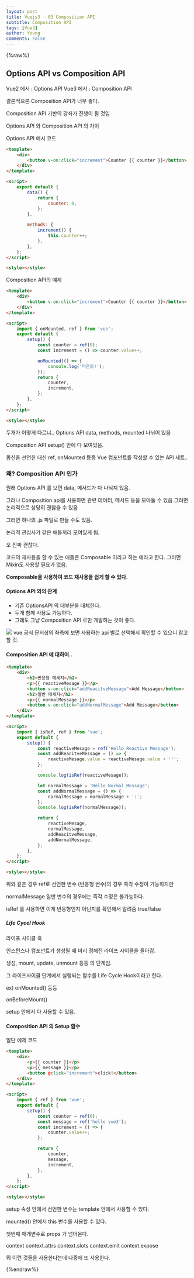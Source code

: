 ```yaml
---
layout: post
title: Vuejs3 - 03 Composition API
subtitle: Composition API
tags: [Vue3]
author: Young
comments: False
---
```


{%raw%}

## Options API vs Composition API

Vue2 에서 : Options API
Vue3 에서 : Composition API

결론적으론 Composition API가 너무 좋다.

Composition API 기반의 강좌가 진행이 될 것임

Options API 와 Composition API 의 차이

Options API 예시 코드

```html
<template>
	<div>
		<button v-on:click="increment">Counter {{ counter }}</button>
	</div>
</template>

<script>
	export default {
		data() {
			return {
				counter: 0,
			};
		},

		methods: {
			increment() {
				this.counter++;
			},
		},
	};
</script>

<style></style>
```

Composition API의 예제

```html
<template>
	<div>
		<button v-on:click="increment">Counter {{ counter }}</button>
	</div>
</template>

<script>
	import { onMounted, ref } from 'vue';
	export default {
		setup() {
			const counter = ref(0);
			const increment = () => counter.value++;

			onMounted(() => {
				console.log('마운트!');
			});
			return {
				counter,
				increment,
			};
		},
	};
</script>

<style></style>
```

두개가 어떻게 다르냐..
Options API
data, methods, mounted 나뉘어 있음

Composition API
setup() 안에
다 모여있음.

옵션을 선언한 대신
ref, onMounted 등등
Vue 컴포넌트를 작성할 수 있는 API 세트..

### 왜? Composition API 인가

원래 Options API 를 보면
data, 메서드가 다 나눠져 있음.

그러나 Composition api를 사용하면
관련 데이터, 메서드 등을 모아둘 수 있음
그러면 논리적으로 상당히 괜찮을 수 있음

그러면 하나의 .js 파일로 만들 수도 있음.

논리적 관심사가 같은 애들끼리 모여있게 됨.

오 진짜 괜찮다.

코드의 재사용을 할 수 있는 애들은
Composable 이라고 하는 애라고 한다.
그러면 Mixin도 사용할 필요가 없음.

**Composable을 사용하여 코드 재사용을 쉽게 할 수 있다.**

#### Options API 와의 관계

-   기존 OptionsAPI 의 대부분을 대체한다.
-   두개 함께 사용도 가능하다.
-   그래도 그냥 Composition API 로만 개발하는 것이 좋다.

![](../../../assets/img/Compostion,Option.png)
vue 공식 문서상의 좌측에 보면 사용하는 api 별로 선택해서 확인할 수 있으니 참고할 것.

#### Composition API 에 대하여..

```html
<template>
	<div>
		<h2>반응형 메세지</h2>
		<p>{{ reactiveMesage }}</p>
		<button v-on:click="addReacitveMessage">Add Message</button>
		<h2>일반 메세지</h2>
		<p>{{ normalMessage }}</p>
		<button v-on:click="addNormalMessage">Add Message</button>
	</div>
</template>

<script>
	import { isRef, ref } from 'vue';
	export default {
		setup() {
			const reactiveMesage = ref('Hello Reactive Message');
			const addReacitveMessage = () => {
				reactiveMesage.value = reactiveMesage.value + '!';
			};

			console.log(isRef(reactiveMesage));

			let normalMessage = 'Hello Normal Message';
			const addNormalMessage = () => {
				normalMessage = normalMessage + ':';
			};
			console.log(isRef(normalMessage));

			return {
				reactiveMesage,
				normalMessage,
				addReacitveMessage,
				addNormalMessage,
			};
		},
	};
</script>

<style></style>
```

위와 같은 경우 ref로 선언한 변수 (반응형 변수)의 경우 즉각 수정이 가능하지만

normalMessage 일반 변수의 경우에는 즉각 수정은 불가능하다.

isRef 를 사용하면 이게 반응형인지 아닌지를 확인해서 알려줌
true/false

##### Life Cycel Hook

라이프 사이클 훅

인스턴스나 컴포넌트가 생성될 때 미리 정해진
라이프 사이클을 돌아감.

생성, mount, update, unmount 등등 의 단계임.

그 라이프사이클 단계에서 실행되는 함수를
Life Cycle Hook이라고 한다.

ex) onMounted() 등등

onBeforeMount()

setup 안에서 다 사용할 수 있음.

#### Composition API 의 Setup 함수

일단 예제 코드

```html
<template>
	<div>
		<p>{{ counter }}</p>
		<p>{{ message }}</p>
		<button @click="increment">click!</button>
	</div>
</template>

<script>
	import { ref } from 'vue';
	export default {
		setup() {
			const counter = ref(0);
			const message = ref('hello vue3');
			const increment = () => {
				counter.value++;
			};

			return {
				counter,
				message,
				increment,
			};
		},
	};
</script>

<style></style>
```

setup 속성 안에서 선언한 변수는
template 안에서 사용할 수 있다.

mounted() 안에서 this 변수를 사용할 수 있다.

첫번째 매개변수로 props 가 넘어온다.

context
context.attrs
context.slots
context.emit
context.expose

뭐 이런 것들을 사용한다는데 나중에 또 사용한다.

{%endraw%}

